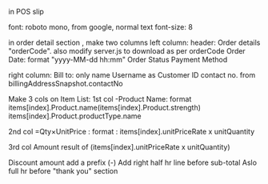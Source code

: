 in POS slip




font: roboto mono, from google, 
normal text font-size: 8

in order detail section , make two columns
left column:
header: Order details
"orderCode". also modify server.js to download as per orderCode
Order Date: format "yyyy-MM-dd hh:mm"
Order Status
Payment Method

right column:
Bill to: 
only name 
Username as Customer ID
contact no. from billingAddressSnapshot.contactNo



Make 3 cols on Item  List:
1st col -Product Name: format items[index].Product.name(items[index].Product.strength) items[index].Product.productType.name

2nd col =Qty×UnitPrice :
    format : items[index].unitPriceRate x unitQuantity

3rd col Amount
    result of (items[index].unitPriceRate x unitQuantity)


Discount amount add a prefix (-)
Add right half hr line before sub-total
Aslo full hr before "thank you" section